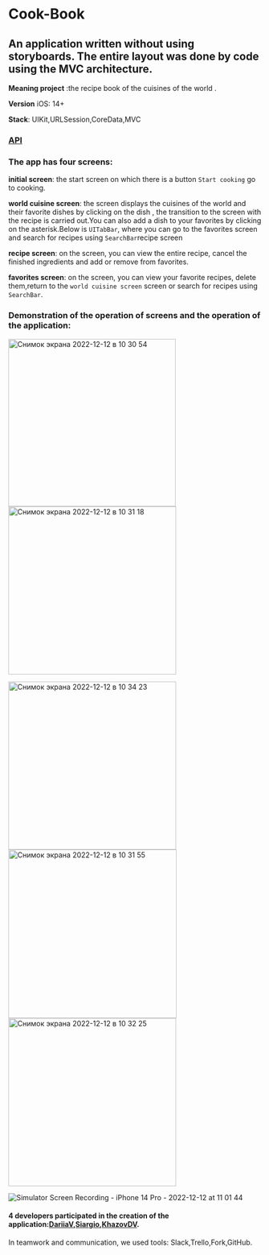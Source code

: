 # Cook-Book
## An application written without using storyboards. The entire layout was done by code using the MVC architecture.

**Meaning project** :the recipe book of the cuisines of the world .

**Version** iOS: 14+

**Stack**: UIKit,URLSession,CoreData,MVC
### [API](https://spoonacular.com/food-api)

### The app has four screens:
**initial screen**: the start screen on which there is a button ``Start cooking`` go to cooking.

**world cuisine screen**: the screen displays the cuisines of the world and their favorite dishes by clicking on the dish , the transition to the screen with the recipe is carried out.You can also add a dish to your favorites by clicking on the asterisk.Below is ``UITabBar``, where you can go to the favorites screen and search for recipes using ``SearchBar``recipe screen

**recipe screen**: on the screen, you can view the entire recipe, cancel the finished ingredients and add or remove from favorites.

**favorites screen**: on the screen, you can view your favorite recipes, delete them,return to the ``world cuisine screen`` screen or search for recipes using ``SearchBar``.

### Demonstration of the operation of screens and the operation of the application:

<img width="333" alt="Снимок экрана 2022-12-12 в 10 30 54" src="https://user-images.githubusercontent.com/110721351/206976921-809be607-b6e8-4689-a680-9a1b586c3f85.png"> <img width="334" alt="Снимок экрана 2022-12-12 в 10 31 18" src="https://user-images.githubusercontent.com/110721351/206976931-8bba6ba7-4e97-4181-b468-4dea5ece76d2.png">

<img width="334" alt="Снимок экрана 2022-12-12 в 10 34 23" src="https://user-images.githubusercontent.com/110721351/206977290-ae67f58a-eb74-45ac-abb6-0f4014987061.png"> <img width="335" alt="Снимок экрана 2022-12-12 в 10 31 55" src="https://user-images.githubusercontent.com/110721351/206976959-4efa4a83-1884-4ffa-bfa8-bd6ccfaf248b.png">
<img width="334" alt="Снимок экрана 2022-12-12 в 10 32 25" src="https://user-images.githubusercontent.com/110721351/206976970-bd3f7592-36ed-4737-aa5a-1fcf4164d712.png">

![Simulator Screen Recording - iPhone 14 Pro - 2022-12-12 at 11 01 44](https://user-images.githubusercontent.com/110721351/206981465-371b6ab2-db7e-4441-8d43-07741be88794.gif)

#### 4 developers participated in the creation of the application:[DariiaV](https://github.com/DariiaV),[Siargio](https://github.com/Siargio),[KhazovDV](https://github.com/KhazovDV).
In teamwork and communication, we used tools: Slack,Trello,Fork,GitHub.


